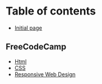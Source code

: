 # Table of contents

* [Initial page](README.md)

## FreeCodeCamp

* [Html](freecodecamp/html.md)
* [CSS](freecodecamp/css.md)
* [Responsive Web Design](freecodecamp/responsive-web-design.md)


